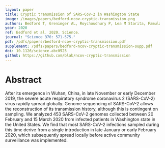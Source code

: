 ```yaml
---
layout: paper
title: Cryptic transmission of SARS-CoV-2 in Washington State
image: /images/papers/bedford-ncov-cryptic-transmission.png
authors: Bedford T, Greninger AL, Roychoudhury P, Lea M Starita, Famulare M, Huang M, Nalla A, Pepper G, Reinhardt A, Xie H, Shrestha L, Nguyen TN, Adler A, Brandstetter E, Cho S, Giroux D, Peter D Han, Fay K, Frazar CD, Ilcisin M, Lacombe K, Lee J, Kiavand A, Richardson M, Sibley TR, Truong M, Wolf CR, Nickerson DA, Rieder MJ, Englund JA, Hadfield J, Hodcroft EB, Huddleston J, Moncla LH, Müller NF, Neher RA, Deng X, Gu W, Federman S, Chiu C, Duchin J, Gautom R, Melly G, Hiatt B, Dykema P, Lindquist S, Queen K, Tao Y, Uehara A, Tong S, MacCannell D, Armstrong GL, Baird GS, Chu HY, Shendure J, Jerome KR.
year: 2020
ref: Bedford et al. 2020. Science.
journal: "Science 370: 571-575."
pdf: /pdfs/papers/bedford-ncov-cryptic-transmission.pdf
supplement: /pdfs/papers/bedford-ncov-cryptic-transmission-supp.pdf
doi: 10.1126/science.abc0523
github: https://github.com/blab/ncov-cryptic-transmission
---
```


# Abstract

After its emergence in Wuhan, China, in late November or early December 2019, the severe acute respiratory syndrome coronavirus 2 (SARS-CoV-2) virus rapidly spread globally. Genome sequencing of SARS-CoV-2 allows the reconstruction of its transmission history, although this is contingent on sampling. We analyzed 453 SARS-CoV-2 genomes collected between 20 February and 15 March 2020 from infected patients in Washington state in the United States. We find that most SARS-CoV-2 infections sampled during this time derive from a single introduction in late January or early February 2020, which subsequently spread locally before active community surveillance was implemented.

